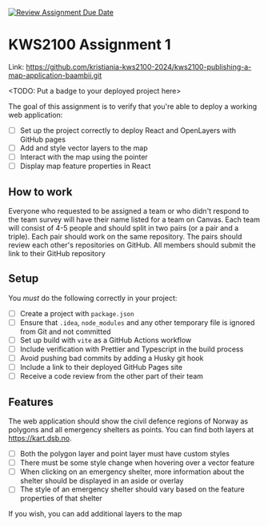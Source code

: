 [![Review Assignment Due Date](https://classroom.github.com/assets/deadline-readme-button-24ddc0f5d75046c5622901739e7c5dd533143b0c8e959d652212380cedb1ea36.svg)](https://classroom.github.com/a/mTyX4mC8)

# KWS2100 Assignment 1

Link: https://github.com/kristiania-kws2100-2024/kws2100-publishing-a-map-application-baambii.git

<TODO: Put a badge to your deployed project here>

The goal of this assignment is to verify that you're able to deploy a working web application:

- [ ] Set up the project correctly to deploy React and OpenLayers with GitHub pages
- [ ] Add and style vector layers to the map
- [ ] Interact with the map using the pointer
- [ ] Display map feature properties in React

## How to work

Everyone who requested to be assigned a team or who didn't respond to the team survey will have their name listed for a team on Canvas. Each team will consist of 4-5 people and should split in two pairs (or a pair and a triple). Each pair should work on the same repository. The pairs should review each other's repositories on GitHub. All members should submit the link to their GitHub repository

## Setup

You _must_ do the following correctly in your project:

- [ ] Create a project with `package.json`
- [ ] Ensure that `.idea`, `node_modules` and any other temporary file is ignored from Git and not committed
- [ ] Set up build with `vite` as a GitHub Actions workflow
- [ ] Include verification with Prettier and Typescript in the build process
- [ ] Avoid pushing bad commits by adding a Husky git hook
- [ ] Include a link to their deployed GitHub Pages site
- [ ] Receive a code review from the other part of their team

## Features

The web application should show the civil defence regions of Norway as polygons and all emergency shelters as points. You can find both layers at https://kart.dsb.no.

- [ ] Both the polygon layer and point layer must have custom styles
- [ ] There must be some style change when hovering over a vector feature
- [ ] When clicking on an emergency shelter, more information about the shelter should be displayed in an aside or overlay
- [ ] The style of an emergency shelter should vary based on the feature properties of that shelter

If you wish, you can add additional layers to the map
